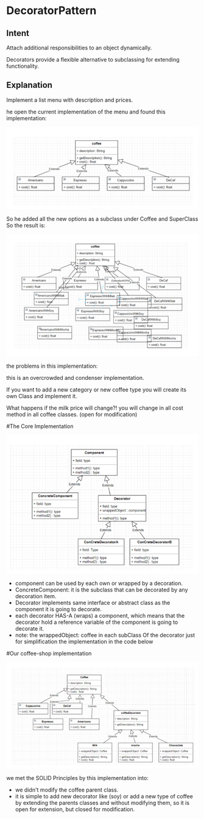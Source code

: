 # DecoratorPattern

## Intent
Attach additional responsibilities to an object dynamically.

Decorators provide a flexible alternative to subclassing for extending functionality.

## Explanation

Implement a list menu with description and prices.

he open the current implementation of the menu and found this implementation:

![alt text](src/main/resources/FirstImplementation.png "Decorator")

So he added all the new options as a subclass under Coffee and SuperClass So the result is:

![alt text](src/main/resources/BadCoffeeImplementation.png "Decorator")

the problems in this implementation:

this is an overcrowded and condenser implementation.

If you want to add a new category or new coffee type you will create its own Class and implement it.

What happens if the milk price will change?! you will change in all cost method in all coffee classes. (open for modification)

#The Core Implementation

![alt text](src/main/resources/DecoratorDescription.png "Decorator")

- component can be used by each own or wrapped by a decoration.
- ConcreteComponent: it is the subclass that can be decorated by any decoration item.
- Decorator implements same interface or abstract class as the component it is going to decorate.
- each decorator HAS-A (wraps) a component, which means that the decorator hold a reference variable of the component is going to decorate it.
- note: the wrappedObject: coffee in each subClass Of the decorator just for simplification the implementation in the code below

#Our coffee-shop implementation


![alt text](src/main/resources/CofeeImplementation.png "Decorator")

we met the SOLID Principles by this implementation into:

- we didn't modify the coffee parent class.
- it is simple to add new decorator like (soy) or add a new type of coffee by extending the parents classes and without modifying them, so it is open for extension, but closed for modification.